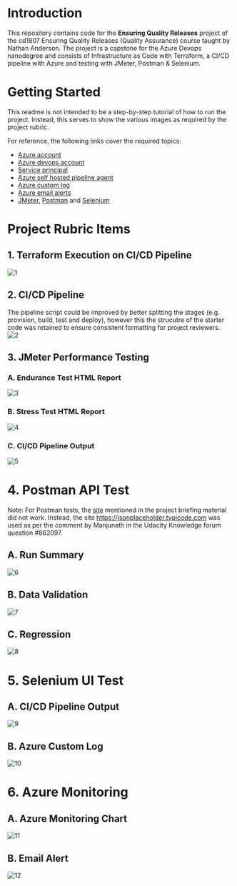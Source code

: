 # Introduction
This repository contains code for the **Ensuring Quality Releases** project of the cd1807 Ensuring Quality Releases (Quality Assurance) course taught by Nathan Anderson. The project is a capstone for the Azure Devops nanodegree and consists of Infrastructure as Code with Terraform, a CI/CD pipeline with Azure and testing with JMeter, Postman & Selenium.


# Getting Started
This readme is not intended to be a step-by-step tutorial of how to run the project. Instead, this serves to show the various images as required by the project rubric.

For reference, the following links cover the required topics:
- [Azure account](https://portal.azure.com/)
- [Azure devops account](https://dev.azure.com/)
- [Service principal](https://registry.terraform.io/providers/hashicorp/azurerm/latest/docs/guides/service_principal_client_secret)
- [Azure self hosted pipeline agent](https://learn.microsoft.com/en-us/azure/devops/pipelines/agents/v2-linux?view=azure-devops)
- [Azure custom log](https://learn.microsoft.com/en-us/azure/azure-monitor/agents/data-sources-custom-logs)
- [Azure email alerts](https://learn.microsoft.com/en-us/azure/azure-monitor/essentials/monitor-azure-resource)
- [JMeter](https://jmeter.apache.org/), [Postman](https://www.postman.com/) and [Selenium](https://www.selenium.dev/)


# Project Rubric Items

## 1. Terraform Execution on CI/CD Pipeline
![1](./Screenshots/1-terraform.PNG)

## 2. CI/CD Pipeline
The pipeline script could be improved by better splitting the stages (e.g. provision, build, test and deploy), however this the strucutre of the starter code was retained to ensure consistent formatting for project reviewers.
![2](./Screenshots/2-full-pipeline.PNG)

## 3. JMeter Performance Testing

### A. Endurance Test HTML Report
![3](./Screenshots/3-Jmeter-endurance-html.PNG)

### B. Stress Test HTML Report
![4](./Screenshots/4-Jmeter-stress-html-B.PNG)

### C. CI/CD Pipeline Output
![5](./Screenshots/5-Jmeter-pipeline-output.PNG)

# 4. Postman API Test
Note: For Postman tests, the [site](https://dummy.restapiexample.com/api/v1/create) mentioned in the project briefing material did not work.
Instead, the site https://jsonplaceholder.typicode.com was used as per the comment by Manjunath in the Udacity Knowledge forum question #862097.

## A. Run Summary
![6](./Screenshots/6-Postman-Summary.PNG)

## B. Data Validation
![7](./Screenshots/7-Postman-Data-Validation.PNG)

## C. Regression
![8](./Screenshots/8-Postman-Regression.PNG)


# 5. Selenium UI Test

## A. CI/CD Pipeline Output
![9](./Screenshots/9-Seleium-pipeline.PNG)

## B. Azure Custom Log
![10](./Screenshots/10-Selenium-logs.PNG)

# 6. Azure Monitoring

## A. Azure Monitoring Chart
![11](./Screenshots/11-Azure-monitoring-chart.PNG)

## B. Email Alert
![12](./Screenshots/12-Azure-email-alert.PNG)